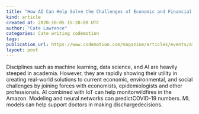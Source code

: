 ```yaml
---
title: "How AI Can Help Solve the Challenges of Economic and Financial Inequality"
kind: article
created_at: 2020-10-05 15:28:00 UTC
author: "Cate Lawrence"
categories: Cate writing codemotion
tags: 
publication_url: https://www.codemotion.com/magazine/articles/events/ai-financial-inequality/
layout: post
---
```

Disciplines such as machine learning, data science, and AI are heavily steeped in academia. However, they are rapidly showing their utility in creating real-world solutions to current economic, environmental, and social challenges by joining forces with economists, epidemiologists and other professionals. AI combined with IoT can help monitorwildfires in the Amazon. Modeling and neural networks can predictCOVID-19 numbers. ML models can help support doctors in making dischargedecisions.

